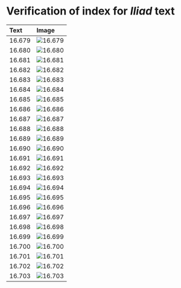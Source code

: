 # Verification of index for *Iliad* text

| Text     | Image     |
| :------------- | :------------- |
| 16.679 | ![16.679](http://www.homermultitext.org/iipsrv?OBJ=IIP,1.0&FIF=/project/homer/pyramidal/VenA/VA219VN_0721.tif&RGN=0.4805,0.2275,0.3972,0.02891&WID=800&CVT=JPEG) |
| 16.680 | ![16.680](http://www.homermultitext.org/iipsrv?OBJ=IIP,1.0&FIF=/project/homer/pyramidal/VenA/VA219VN_0721.tif&RGN=0.4866,0.2466,0.4084,0.02891&WID=800&CVT=JPEG) |
| 16.681 | ![16.681](http://www.homermultitext.org/iipsrv?OBJ=IIP,1.0&FIF=/project/homer/pyramidal/VenA/VA219VN_0721.tif&RGN=0.4877,0.2671,0.3989,0.02545&WID=800&CVT=JPEG) |
| 16.682 | ![16.682](http://www.homermultitext.org/iipsrv?OBJ=IIP,1.0&FIF=/project/homer/pyramidal/VenA/VA219VN_0721.tif&RGN=0.4897,0.2862,0.3989,0.02545&WID=800&CVT=JPEG) |
| 16.683 | ![16.683](http://www.homermultitext.org/iipsrv?OBJ=IIP,1.0&FIF=/project/homer/pyramidal/VenA/VA219VN_0721.tif&RGN=0.4866,0.3030,0.3989,0.02545&WID=800&CVT=JPEG) |
| 16.684 | ![16.684](http://www.homermultitext.org/iipsrv?OBJ=IIP,1.0&FIF=/project/homer/pyramidal/VenA/VA219VN_0721.tif&RGN=0.4866,0.3217,0.3989,0.02545&WID=800&CVT=JPEG) |
| 16.685 | ![16.685](http://www.homermultitext.org/iipsrv?OBJ=IIP,1.0&FIF=/project/homer/pyramidal/VenA/VA219VN_0721.tif&RGN=0.4854,0.3405,0.3989,0.02545&WID=800&CVT=JPEG) |
| 16.686 | ![16.686](http://www.homermultitext.org/iipsrv?OBJ=IIP,1.0&FIF=/project/homer/pyramidal/VenA/VA219VN_0721.tif&RGN=0.4860,0.3574,0.3616,0.02545&WID=800&CVT=JPEG) |
| 16.687 | ![16.687](http://www.homermultitext.org/iipsrv?OBJ=IIP,1.0&FIF=/project/homer/pyramidal/VenA/VA219VN_0721.tif&RGN=0.4860,0.3786,0.4099,0.02282&WID=800&CVT=JPEG) |
| 16.688 | ![16.688](http://www.homermultitext.org/iipsrv?OBJ=IIP,1.0&FIF=/project/homer/pyramidal/VenA/VA219VN_0721.tif&RGN=0.4825,0.3964,0.4038,0.02462&WID=800&CVT=JPEG) |
| 16.689 | ![16.689](http://www.homermultitext.org/iipsrv?OBJ=IIP,1.0&FIF=/project/homer/pyramidal/VenA/VA219VN_0721.tif&RGN=0.4812,0.4133,0.3856,0.02462&WID=800&CVT=JPEG) |
| 16.690 | ![16.690](http://www.homermultitext.org/iipsrv?OBJ=IIP,1.0&FIF=/project/homer/pyramidal/VenA/VA219VN_0721.tif&RGN=0.4854,0.4329,0.3996,0.02462&WID=800&CVT=JPEG) |
| 16.691 | ![16.691](http://www.homermultitext.org/iipsrv?OBJ=IIP,1.0&FIF=/project/homer/pyramidal/VenA/VA219VN_0721.tif&RGN=0.4871,0.4535,0.4073,0.02227&WID=800&CVT=JPEG) |
| 16.692 | ![16.692](http://www.homermultitext.org/iipsrv?OBJ=IIP,1.0&FIF=/project/homer/pyramidal/VenA/VA219VN_0721.tif&RGN=0.4829,0.4686,0.4042,0.02462&WID=800&CVT=JPEG) |
| 16.693 | ![16.693](http://www.homermultitext.org/iipsrv?OBJ=IIP,1.0&FIF=/project/homer/pyramidal/VenA/VA219VN_0721.tif&RGN=0.4834,0.4874,0.4118,0.02462&WID=800&CVT=JPEG) |
| 16.694 | ![16.694](http://www.homermultitext.org/iipsrv?OBJ=IIP,1.0&FIF=/project/homer/pyramidal/VenA/VA219VN_0721.tif&RGN=0.4821,0.5054,0.4118,0.02462&WID=800&CVT=JPEG) |
| 16.695 | ![16.695](http://www.homermultitext.org/iipsrv?OBJ=IIP,1.0&FIF=/project/homer/pyramidal/VenA/VA219VN_0721.tif&RGN=0.4772,0.5243,0.4118,0.02462&WID=800&CVT=JPEG) |
| 16.696 | ![16.696](http://www.homermultitext.org/iipsrv?OBJ=IIP,1.0&FIF=/project/homer/pyramidal/VenA/VA219VN_0721.tif&RGN=0.4797,0.5409,0.3928,0.02462&WID=800&CVT=JPEG) |
| 16.697 | ![16.697](http://www.homermultitext.org/iipsrv?OBJ=IIP,1.0&FIF=/project/homer/pyramidal/VenA/VA219VN_0721.tif&RGN=0.4821,0.5580,0.4016,0.02794&WID=800&CVT=JPEG) |
| 16.698 | ![16.698](http://www.homermultitext.org/iipsrv?OBJ=IIP,1.0&FIF=/project/homer/pyramidal/VenA/VA219VN_0721.tif&RGN=0.4873,0.5788,0.3878,0.02794&WID=800&CVT=JPEG) |
| 16.699 | ![16.699](http://www.homermultitext.org/iipsrv?OBJ=IIP,1.0&FIF=/project/homer/pyramidal/VenA/VA219VN_0721.tif&RGN=0.4866,0.5982,0.3803,0.02420&WID=800&CVT=JPEG) |
| 16.700 | ![16.700](http://www.homermultitext.org/iipsrv?OBJ=IIP,1.0&FIF=/project/homer/pyramidal/VenA/VA219VN_0721.tif&RGN=0.4847,0.6152,0.3519,0.02697&WID=800&CVT=JPEG) |
| 16.701 | ![16.701](http://www.homermultitext.org/iipsrv?OBJ=IIP,1.0&FIF=/project/homer/pyramidal/VenA/VA219VN_0721.tif&RGN=0.4897,0.6300,0.3959,0.03223&WID=800&CVT=JPEG) |
| 16.702 | ![16.702](http://www.homermultitext.org/iipsrv?OBJ=IIP,1.0&FIF=/project/homer/pyramidal/VenA/VA219VN_0721.tif&RGN=0.4878,0.6480,0.3959,0.03223&WID=800&CVT=JPEG) |
| 16.703 | ![16.703](http://www.homermultitext.org/iipsrv?OBJ=IIP,1.0&FIF=/project/homer/pyramidal/VenA/VA219VN_0721.tif&RGN=0.4897,0.6635,0.3959,0.03223&WID=800&CVT=JPEG) |
